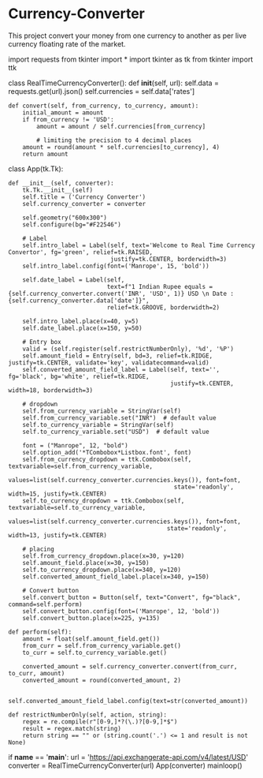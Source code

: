 # Currency-Converter
This project convert your money from one currency to another as per live currency floating rate of the market.



import requests
from tkinter import *
import tkinter as tk
from tkinter import ttk


class RealTimeCurrencyConverter():
    def __init__(self, url):
        self.data = requests.get(url).json()
        self.currencies = self.data['rates']

    def convert(self, from_currency, to_currency, amount):
        initial_amount = amount
        if from_currency != 'USD':
            amount = amount / self.currencies[from_currency]

            # limiting the precision to 4 decimal places
        amount = round(amount * self.currencies[to_currency], 4)
        return amount


class App(tk.Tk):

    def __init__(self, converter):
        tk.Tk.__init__(self)
        self.title = ('Currency Converter')
        self.currency_converter = converter

        self.geometry("600x300")
        self.configure(bg="#F22546")

        # Label
        self.intro_label = Label(self, text='Welcome to Real Time Currency Convertor', fg='green', relief=tk.RAISED,
                                 justify=tk.CENTER, borderwidth=3)
        self.intro_label.config(font=('Manrope', 15, 'bold'))

        self.date_label = Label(self,
                                text=f"1 Indian Rupee equals = {self.currency_converter.convert('INR', 'USD', 1)} USD \n Date : {self.currency_converter.data['date']}",
                                relief=tk.GROOVE, borderwidth=2)

        self.intro_label.place(x=40, y=5)
        self.date_label.place(x=150, y=50)

        # Entry box
        valid = (self.register(self.restrictNumberOnly), '%d', '%P')
        self.amount_field = Entry(self, bd=3, relief=tk.RIDGE, justify=tk.CENTER, validate='key', validatecommand=valid)
        self.converted_amount_field_label = Label(self, text='', fg='black', bg='white', relief=tk.RIDGE,
                                                  justify=tk.CENTER, width=18, borderwidth=3)

        # dropdown
        self.from_currency_variable = StringVar(self)
        self.from_currency_variable.set("INR")  # default value
        self.to_currency_variable = StringVar(self)
        self.to_currency_variable.set("USD")  # default value

        font = ("Manrope", 12, "bold")
        self.option_add('*TCombobox*Listbox.font', font)
        self.from_currency_dropdown = ttk.Combobox(self, textvariable=self.from_currency_variable,
                                                   values=list(self.currency_converter.currencies.keys()), font=font,
                                                   state='readonly', width=15, justify=tk.CENTER)
        self.to_currency_dropdown = ttk.Combobox(self, textvariable=self.to_currency_variable,
                                                 values=list(self.currency_converter.currencies.keys()), font=font,
                                                 state='readonly', width=13, justify=tk.CENTER)

        # placing
        self.from_currency_dropdown.place(x=30, y=120)
        self.amount_field.place(x=30, y=150)
        self.to_currency_dropdown.place(x=340, y=120)
        self.converted_amount_field_label.place(x=340, y=150)

        # Convert button
        self.convert_button = Button(self, text="Convert", fg="black", command=self.perform)
        self.convert_button.config(font=('Manrope', 12, 'bold'))
        self.convert_button.place(x=225, y=135)

    def perform(self):
        amount = float(self.amount_field.get())
        from_curr = self.from_currency_variable.get()
        to_curr = self.to_currency_variable.get()

        converted_amount = self.currency_converter.convert(from_curr, to_curr, amount)
        converted_amount = round(converted_amount, 2)

        self.converted_amount_field_label.config(text=str(converted_amount))

    def restrictNumberOnly(self, action, string):
        regex = re.compile(r"[0-9,]*?(\.)?[0-9,]*$")
        result = regex.match(string)
        return string == "" or (string.count('.') <= 1 and result is not None)


if __name__ == '__main__':
    url = 'https://api.exchangerate-api.com/v4/latest/USD'
    converter = RealTimeCurrencyConverter(url)
    App(converter)
    mainloop()
